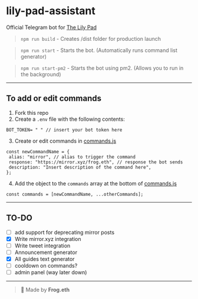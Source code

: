 # lily-pad-assistant

Official Telegram bot for [The Lily Pad](https://t.me/lilypadcrypto)

> `npm run build` - Creates /dist folder for production launch

> `npm run start` - Starts the bot. (Automatically runs command list generator)

> `npm run start-pm2` - Starts the bot using pm2. (Allows you to run in the background)

---

## To add or edit commands

1. Fork this repo
2. Create a `.env` file with the following contents:

```
BOT_TOKEN= " " // insert your bot token here
```

3. Create or edit commands in [commands.js](/src/bot/commands/commands.js)

```
const newCommandName = {
 alias: "mirror", // alias to trigger the command
 response: "https://mirror.xyz/frog.eth", // response the bot sends
 description: "Insert description of the command here",
};
```

4. Add the object to the `commands` array at the bottom of [commands.js](/bot/commands/commands.js)

```
const commands = [newCommandName, ...otherCommands];
```

---

## TO-DO

- [ ] add support for deprecating mirror posts
- [x] Write mirror.xyz integration
- [ ] Write tweet integration
- [ ] Announcement generator
- [x] All guides text generator
- [ ] cooldown on commands?
- [ ] admin panel (way later down)

---

> 🐸 Made by **Frog.eth**
